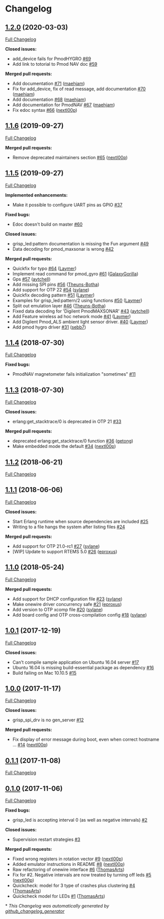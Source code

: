 # Changelog

## [1.2.0](https://github.com/grisp/grisp/tree/1.2.0) (2020-03-03)

[Full Changelog](https://github.com/grisp/grisp/compare/1.1.6...1.2.0)

**Closed issues:**

- add\_device fails for PmodHYGRO [\#69](https://github.com/grisp/grisp/issues/69)
- Add link to totorial to Pmod NAV doc [\#59](https://github.com/grisp/grisp/issues/59)

**Merged pull requests:**

- Add documentation [\#71](https://github.com/grisp/grisp/pull/71) ([maehjam](https://github.com/maehjam))
- Fix for add\_device, fix of read message, add documentation [\#70](https://github.com/grisp/grisp/pull/70) ([maehjam](https://github.com/maehjam))
- Add documentation [\#68](https://github.com/grisp/grisp/pull/68) ([maehjam](https://github.com/maehjam))
- Add documentation for PmodNAV [\#67](https://github.com/grisp/grisp/pull/67) ([maehjam](https://github.com/maehjam))
- Fix edoc syntax [\#66](https://github.com/grisp/grisp/pull/66) ([nextl00p](https://github.com/nextl00p))

## [1.1.6](https://github.com/grisp/grisp/tree/1.1.6) (2019-09-27)

[Full Changelog](https://github.com/grisp/grisp/compare/1.1.5...1.1.6)

**Merged pull requests:**

- Remove deprecated maintainers section [\#65](https://github.com/grisp/grisp/pull/65) ([nextl00p](https://github.com/nextl00p))

## [1.1.5](https://github.com/grisp/grisp/tree/1.1.5) (2019-09-27)

[Full Changelog](https://github.com/grisp/grisp/compare/1.1.4...1.1.5)

**Implemented enhancements:**

- Make it possible to configure UART pins as GPIO [\#37](https://github.com/grisp/grisp/issues/37)

**Fixed bugs:**

- Edoc doesn't build on master [\#60](https://github.com/grisp/grisp/issues/60)

**Closed issues:**

- grisp\_led:pattern documentation is missing the Fun argument [\#49](https://github.com/grisp/grisp/issues/49)
- Data decoding for pmod\_maxsonar is wrong [\#42](https://github.com/grisp/grisp/issues/42)

**Merged pull requests:**

- Quickfix for typo [\#64](https://github.com/grisp/grisp/pull/64) ([Laymer](https://github.com/Laymer))
- Implement read command for pmod\_gyro [\#61](https://github.com/grisp/grisp/pull/61) ([GalaxyGorilla](https://github.com/GalaxyGorilla))
- Gps [\#57](https://github.com/grisp/grisp/pull/57) ([aytchell](https://github.com/aytchell))
- Add missing SPI pins [\#56](https://github.com/grisp/grisp/pull/56) ([Theuns-Botha](https://github.com/Theuns-Botha))
- Add support for OTP 22 [\#54](https://github.com/grisp/grisp/pull/54) ([sylane](https://github.com/sylane))
- Quickfix decoding pattern [\#51](https://github.com/grisp/grisp/pull/51) ([Laymer](https://github.com/Laymer))
- Examples for grisp\_led:pattern/2 using functions [\#50](https://github.com/grisp/grisp/pull/50) ([Laymer](https://github.com/Laymer))
- Split out emulation layer [\#46](https://github.com/grisp/grisp/pull/46) ([Theuns-Botha](https://github.com/Theuns-Botha))
- Fixed data decoding for 'Digilent PmodMAXSONAR' [\#43](https://github.com/grisp/grisp/pull/43) ([aytchell](https://github.com/aytchell))
- Add Feature wireless ad hoc network mode [\#41](https://github.com/grisp/grisp/pull/41) ([Laymer](https://github.com/Laymer))
-  Add Digilent Pmod\_ALS ambient light sensor driver.  [\#40](https://github.com/grisp/grisp/pull/40) ([Laymer](https://github.com/Laymer))
- Add pmod hygro driver [\#31](https://github.com/grisp/grisp/pull/31) ([sebb7](https://github.com/sebb7))

## [1.1.4](https://github.com/grisp/grisp/tree/1.1.4) (2018-07-30)

[Full Changelog](https://github.com/grisp/grisp/compare/1.1.3...1.1.4)

**Fixed bugs:**

- PmodNAV magnetometer fails initialization "sometimes" [\#11](https://github.com/grisp/grisp/issues/11)

## [1.1.3](https://github.com/grisp/grisp/tree/1.1.3) (2018-07-30)

[Full Changelog](https://github.com/grisp/grisp/compare/1.1.2...1.1.3)

**Closed issues:**

- erlang:get\_stacktrace/0 is deprecated in OTP 21 [\#33](https://github.com/grisp/grisp/issues/33)

**Merged pull requests:**

- deprecated erlang:get\_stacktrace/0 function [\#36](https://github.com/grisp/grisp/pull/36) ([getong](https://github.com/getong))
- Make embedded mode the default [\#34](https://github.com/grisp/grisp/pull/34) ([nextl00p](https://github.com/nextl00p))

## [1.1.2](https://github.com/grisp/grisp/tree/1.1.2) (2018-06-21)

[Full Changelog](https://github.com/grisp/grisp/compare/1.1.1...1.1.2)

## [1.1.1](https://github.com/grisp/grisp/tree/1.1.1) (2018-06-06)

[Full Changelog](https://github.com/grisp/grisp/compare/1.1.0...1.1.1)

**Closed issues:**

- Start Erlang runtime when source dependencies are included [\#25](https://github.com/grisp/grisp/issues/25)
- Writing to a file hangs the system after listing files [\#24](https://github.com/grisp/grisp/issues/24)

**Merged pull requests:**

- Add support for OTP 21.0-rc1 [\#27](https://github.com/grisp/grisp/pull/27) ([sylane](https://github.com/sylane))
- \[WIP\] Update to support RTEMS 5.0 [\#26](https://github.com/grisp/grisp/pull/26) ([eproxus](https://github.com/eproxus))

## [1.1.0](https://github.com/grisp/grisp/tree/1.1.0) (2018-05-24)

[Full Changelog](https://github.com/grisp/grisp/compare/1.0.1...1.1.0)

**Merged pull requests:**

- Add support for DHCP configuration file [\#23](https://github.com/grisp/grisp/pull/23) ([sylane](https://github.com/sylane))
- Make onewire driver concurrency safe [\#21](https://github.com/grisp/grisp/pull/21) ([eproxus](https://github.com/eproxus))
- Add version to OTP xcomp file [\#20](https://github.com/grisp/grisp/pull/20) ([sylane](https://github.com/sylane))
- Add board config and OTP cross-compilation config [\#18](https://github.com/grisp/grisp/pull/18) ([sylane](https://github.com/sylane))

## [1.0.1](https://github.com/grisp/grisp/tree/1.0.1) (2017-12-19)

[Full Changelog](https://github.com/grisp/grisp/compare/1.0.0...1.0.1)

**Closed issues:**

- Can't compile sample application on Ubuntu 16.04 server [\#17](https://github.com/grisp/grisp/issues/17)
- Ubuntu 16.04 is missing build-essential package as dependency [\#16](https://github.com/grisp/grisp/issues/16)
- Build failing on Mac 10.10.5 [\#15](https://github.com/grisp/grisp/issues/15)

## [1.0.0](https://github.com/grisp/grisp/tree/1.0.0) (2017-11-17)

[Full Changelog](https://github.com/grisp/grisp/compare/0.1.1...1.0.0)

**Closed issues:**

- grisp\_spi\_drv is no gen\_server [\#12](https://github.com/grisp/grisp/issues/12)

**Merged pull requests:**

- Fix display of error message during boot, even when correct hostname … [\#14](https://github.com/grisp/grisp/pull/14) ([nextl00p](https://github.com/nextl00p))

## [0.1.1](https://github.com/grisp/grisp/tree/0.1.1) (2017-11-08)

[Full Changelog](https://github.com/grisp/grisp/compare/0.1.0...0.1.1)

## [0.1.0](https://github.com/grisp/grisp/tree/0.1.0) (2017-11-06)

[Full Changelog](https://github.com/grisp/grisp/compare/09339d122828df2ee9c26338d578519fc084b29b...0.1.0)

**Fixed bugs:**

- grisp\_led is accepting interval 0 \(as well as negative intervals\) [\#2](https://github.com/grisp/grisp/issues/2)

**Closed issues:**

- Supervision restart strategies [\#3](https://github.com/grisp/grisp/issues/3)

**Merged pull requests:**

- Fixed wrong registers in rotation vector [\#9](https://github.com/grisp/grisp/pull/9) ([nextl00p](https://github.com/nextl00p))
- Added emulator instructions in README [\#8](https://github.com/grisp/grisp/pull/8) ([nextl00p](https://github.com/nextl00p))
- Raw refactoring of onewire interface [\#6](https://github.com/grisp/grisp/pull/6) ([ThomasArts](https://github.com/ThomasArts))
- Fix for \#2. Negative intervals are now treated by turning off leds [\#5](https://github.com/grisp/grisp/pull/5) ([nextl00p](https://github.com/nextl00p))
- Quickcheck: model for 3 type of crashes plus clustering [\#4](https://github.com/grisp/grisp/pull/4) ([ThomasArts](https://github.com/ThomasArts))
- Quickcheck model for LEDs [\#1](https://github.com/grisp/grisp/pull/1) ([ThomasArts](https://github.com/ThomasArts))



\* *This Changelog was automatically generated by [github_changelog_generator](https://github.com/github-changelog-generator/github-changelog-generator)*
